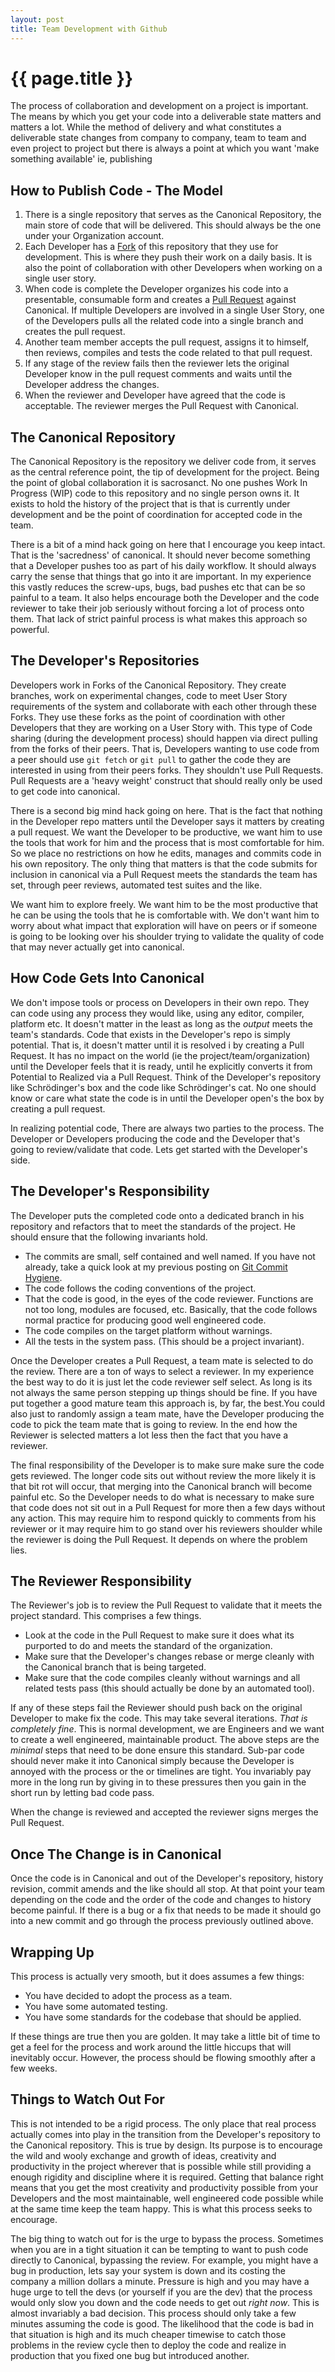 ```yaml
---
layout: post
title: Team Development with Github
---
```


{{ page.title }}
================

The process of collaboration and development on a project is
important. The means by which you get your code into a deliverable
state matters and matters a lot. While the method of delivery and what
constitutes a deliverable state changes from company to company, team
to team and even project to project but there is always a point at
which you want 'make something available' ie, publishing

How to Publish Code - The Model
-------------------------------

1. There is a single repository that serves as the Canonical
   Repository, the main store of code that will be delivered. This
   should always be the one under your Organization account.
2. Each Developer has a
   [Fork](https://help.github.com/articles/fork-a-repo) of this
   repository that they use for development. This is where they push
   their work on a daily basis. It is also the point of collaboration
   with other Developers when working on a single user story.
3. When code is complete the Developer organizes his code into a
   presentable, consumable form and creates a
   [Pull Request](https://help.github.com/articles/using-pull-requests)
   against Canonical. If multiple Developers are involved in
   a single User Story, one of the Developers pulls all the related
   code into a single branch and creates the pull request.
4. Another team member accepts the pull request, assigns it to
   himself, then reviews, compiles and tests the code related to that
   pull request.
5. If any stage of the review fails then the reviewer lets the
   original Developer know in the pull request comments and waits
   until the Developer address the changes.
6. When the reviewer and Developer have agreed that the code is
   acceptable. The reviewer merges the Pull Request with
   Canonical.

The Canonical Repository
------------------------

The Canonical Repository is the repository we deliver code from, it
serves as the central reference point, the tip of development for the
project. Being the point of global collaboration it is sacrosanct. No
one pushes Work In Progress (WIP) code to this repository and no
single person owns it. It exists to hold the history of the project
that is that is currently under development and be the point of
coordination for accepted code in the team.

There is a bit of a mind hack going on here that I encourage you keep
intact. That is the 'sacredness' of canonical. It should never become
something that a Developer pushes too as part of his daily
workflow. It should always carry the sense that things that go into it
are important. In my experience this vastly reduces the screw-ups,
bugs, bad pushes etc that can be so painful to a team. It also helps
encourage both the Developer and the code reviewer to take their job
seriously without forcing a lot of process onto them. That lack of
strict painful process is what makes this approach so powerful.

The Developer's Repositories
---------------------------

Developers work in Forks of the Canonical Repository. They create
branches, work on experimental changes, code to meet User Story
requirements of the system and collaborate with each other through
these Forks. They use these forks as the point of coordination with
other Developers that they are working on a User Story with. This type
of Code sharing (during the development process) should happen via
direct pulling from the forks of their peers. That is, Developers
wanting to use code from a peer should use `git fetch` or `git pull`
to gather the code they are interested in using from their peers
forks. They shouldn't use Pull Requests. Pull Requests are a 'heavy
weight' construct that should really only be used to get code into
canonical.

There is a second big mind hack going on here. That is the fact that
nothing in the Developer repo matters until the Developer says it
matters by creating a pull request. We want the Developer to be
productive, we want him to use the tools that work for him and the
process that is most comfortable for him. So we place no restrictions
on how he edits, manages and commits code in his own repository. The
only thing that matters is that the code submits for inclusion in
canonical via a Pull Request meets the standards the team has set,
through peer reviews, automated test suites and the like.

We want him to explore freely. We want him to be the most productive
that he can be using the tools that he is comfortable with. We don't
want him to worry about what impact that exploration will have on
peers or if someone is going to be looking over his shoulder trying to
validate the quality of code that may never actually get into
canonical.

How Code Gets Into Canonical
----------------------------

We don't impose tools or process on Developers in their own repo. They
can code using any process they would like, using any editor,
compiler, platform etc. It doesn't matter in the least as long as the
*output* meets the team's standards. Code that exists in the
Developer's repo is simply potential. That is, it doesn't matter until
it is resolved i by creating a Pull Request. It has no impact on the
world (ie the project/team/organization) until the Developer feels
that it is ready, until he explicitly converts it from Potential to
Realized via a Pull Request. Think of the Developer's repository like
Schrödinger's box and the code like Schrödinger's cat. No one should
know or care what state the code is in until the Developer open's the
box by creating a pull request.

In realizing potential code, There are always two parties to the
process. The Developer or Developers producing the code and the
Developer that's going to review/validate that code. Lets get started
with the Developer's side.

The Developer's Responsibility
------------------------------

The Developer puts the completed code onto a dedicated branch in his
repository and refactors that to meet the standards of the project. He
should ensure that the following invariants hold.

* The commits are small, self contained and well named. If you have
  not already, take a quick look at my previous posting on
  [Git Commit Hygiene](http://blog.ericbmerritt.com/2011/09/21/commit-hygiene-and-git.html).
* The code follows the coding conventions of the project.
* That the code is good, in the eyes of the code reviewer. Functions
  are not too long, modules are focused, etc. Basically, that the code
  follows normal practice for producing good well engineered code.
* The code compiles on the target platform without warnings.
* All the tests in the system pass. (This should be a project
  invariant).

Once the Developer creates a Pull Request, a team mate is selected to
do the review. There are a ton of ways to select a reviewer. In my
experience the best way to do it is just let the code reviewer self
select. As long is its not always the same person stepping up things
should be fine. If you have put together a good mature team this
approach is, by far, the best.You could also just to randomly assign a
team mate, have the Developer producing the code to pick the team mate
that is going to review. In the end how the Reviewer is selected
matters a lot less then the fact that you have a reviewer.

The final responsibility of the Developer is to make sure make sure
the code gets reviewed. The longer code sits out without review the
more likely it is that bit rot will occur, that merging into the
Canonical branch will become painful etc. So the Developer needs to do
what is necessary to make sure that code does not sit out in a Pull
Request for more then a few days without any action. This may require
him to respond quickly to comments from his reviewer or it may require
him to go stand over his reviewers shoulder while the reviewer is
doing the Pull Request. It depends on where the problem lies.

The Reviewer Responsibility
---------------------------

The Reviewer's job is to review the Pull Request to validate that it meets
the project standard. This comprises a few things.

* Look at the code in the Pull Request to make sure it does what its
  purported to do and meets the standard of the organization.
* Make sure that the Developer's changes rebase or merge cleanly with
  the Canonical branch that is being targeted.
* Make sure that the code compiles cleanly without warnings and all
  related tests pass (this should actually be done by an automated
  tool).

If any of these steps fail the Reviewer should push back on the
original Developer to make fix the code. This may take several
iterations. *That is completely fine*. This is normal development, we
are Engineers and we want to create a well engineered, maintainable
product. The above steps are the *minimal* steps that need to be done
ensure this standard. Sub-par code should never make it into Canonical
simply because the Developer is annoyed with the process or the or
timelines are tight. You invariably pay more in the long run by giving
in to these pressures then you gain in the short run by letting bad
code pass.

When the change is reviewed and accepted the reviewer signs merges the
Pull Request.

Once The Change is in Canonical
-------------------------------

Once the code is in Canonical and out of the Developer's repository,
history revision, commit amends and the like should all stop. At that
point your team depending on the code and the order of the code and
changes to history become painful. If there is a bug or a fix that
needs to be made it should go into a new commit and go through the
process previously outlined above.

Wrapping Up
-----------

This process is actually very smooth, but it does assumes a few things:

* You have decided to adopt the process as a team.
* You have some automated testing.
* You have some standards for the codebase that should be applied.

If these things are true then you are golden. It may take a little bit
of time to get a feel for the process and work around the little
hiccups that will inevitably occur. However, the process should be
flowing smoothly after a few weeks.

Things to Watch Out For
-----------------------

This is not intended to be a rigid process. The only place that real
process actually comes into play in the transition from the
Developer's repository to the Canonical repository. This is true by
design. Its purpose is to encourage the wild and wooly exchange and
growth of ideas, creativity and productivity in the project wherever
that is possible while still providing a enough rigidity and
discipline where it is required. Getting that balance right means that
you get the most creativity and productivity possible from your
Developers and the most maintainable, well engineered code possible
while at the same time keep the team happy. This is what this process
seeks to encourage.

The big thing to watch out for is the urge to bypass the
process. Sometimes when you are in a tight situation it can be
tempting to want to push code directly to Canonical, bypassing the
review. For example, you might have a bug in production, lets say your
system is down and its costing the company a million dollars a
minute. Pressure is high and you may have a huge urge to tell the devs
(or yourself if you are the dev) that the process would only slow you
down and the code needs to get out *right now*. This is almost
invariably a bad decision. This process should only take a few minutes
assuming the code is good. The likelihood that the code is bad in that
situation is high and its much cheaper timewise to catch those
problems in the review cycle then to deploy the code and realize in
production that you fixed one bug but introduced another.
